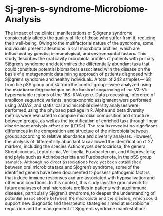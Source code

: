 # Sj-gren-s-syndrome-Microbiome-Analysis

The impact of the clinical manifestations of Sjögren’s syndrome considerably affects the quality of life of those who suffer from it, reducing their well-being. Owing to the multifactorial nature of the syndrome, some individuals present alterations in oral microbiota profiles, which are influenced by genetic, immunological, and environmental factors. This study describes the oral cavity microbiota profiles of patients with primary Sjögren’s syndrome and determines the differentially abundant taxa that could constitute potential biomarkers associated with the disease on the basis of a metagenomic data mining approach of patients diagnosed with Sjögren’s syndrome and healthy individuals. A total of 242 samples—168 from the pSS group and 74 from the control group—were analyzed using the metabarcoding technique on the basis of sequencing of the V3–V4 hypervariable regions of the 16S rRNA gene. Data processing, inference of amplicon sequence variants, and taxonomic assignment were performed using DADA2, and statistical and microbial diversity analyses were performed using the phyloseq package in R. Alpha and beta diversity metrics were evaluated to compare microbial composition and structure between groups, as well as the identification of enriched taxa through linear discriminant analysis effect size (LEfSe). The results revealed no significant differences in the composition and structure of the microbiota between groups according to relative abundance and diversity analyses. However, the analysis of differentially abundant taxa allowed the identification of 27 markers, including the species Actinomyces dentocariosa; the genera Streptococcus, Leptotrichia, Veillonella, Fusobacterium, and Alloprevotella; and phyla such as Actinobacteriota and Fusobacteriota, in the pSS group samples. Although no direct associations have yet been established between oral microbiota taxa and Sjögren’s syndrome, some of the identified genera have been documented to possess pathogenic factors that induce immune responses and are associated with hyposalivation and other oral conditions. In this context, this study lays the groundwork for future analyses of oral microbiota profiles in patients with autoimmune diseases, particularly Sjögren’s syndrome, to deepen the understanding of potential associations between the microbiota and the disease, which could support new diagnostic and therapeutic strategies aimed at microbiome regulation and the management of Sjögren’s syndrome manifestations.
